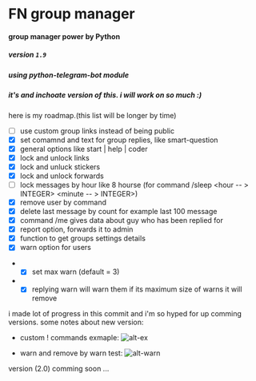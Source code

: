 # FN group manager
#### group manager power by Python
##### version `1.9` 
##### using python-telegram-bot module
##### it's and inchoate version of this. i will work on so much :)


here is my roadmap.(this list will be longer by time)
- [ ] use custom group links instead of being public
- [x] set comamnd and text for group replies, like smart-question
- [x] general options like start | help | coder 
- [x] lock and unlock links
- [x] lock and unluck stickers
- [x] lock and unlock forwards
- [ ] lock messages by hour like 8 hourse (for command /sleep <hour -- > INTEGER> <minute -- > INTEGER>)
- [x] remove user by command
- [x] delete last message by count for example last 100 message
- [x] command /me gives data about guy who has been replied for 
- [x] report option, forwards it to admin
- [x] function to get groups settings details
- [x] warn option for users
* - [x] set max warn (default = 3)
* - [x] replying warn will warn them if its maximum size of warns it will remove

i made lot of progress in this commit and i'm so hyped for up comming versions.
some notes about new version:
* custom ! commands exmaple:
![alt-ex](https://i.ibb.co/C5HBJvt/photo-2020-03-05-14-59-33.jpg)
 
* warn and remove by warn test:
![alt-warn](https://i.ibb.co/6NB0MNj/photo-2020-03-05-19-55-08.jpg)


version (2.0) comming soon ...

